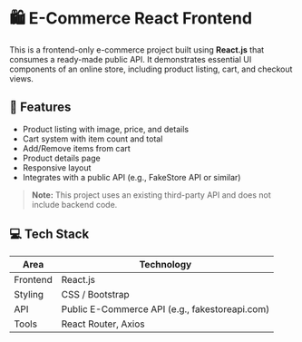 # 🛍️ E-Commerce React Frontend

This is a frontend-only e-commerce project built using **React.js** that consumes a ready-made public API. It demonstrates essential UI components of an online store, including product listing, cart, and checkout views.

## 🧩 Features

- Product listing with image, price, and details
- Cart system with item count and total
- Add/Remove items from cart
- Product details page
- Responsive layout
- Integrates with a public API (e.g., FakeStore API or similar)

> **Note:** This project uses an existing third-party API and does not include backend code.

## 💻 Tech Stack

| Area      | Technology         |
|-----------|--------------------|
| Frontend  | React.js           |
| Styling   | CSS  / Bootstrap |
| API       | Public E-Commerce API (e.g., fakestoreapi.com) |
| Tools     | React Router, Axios |
